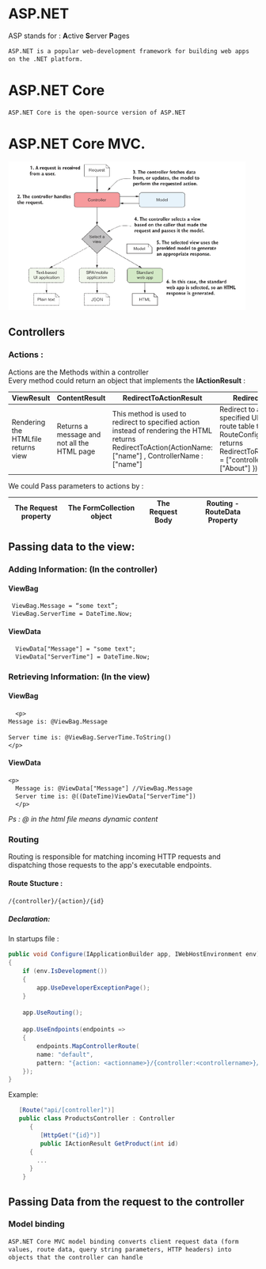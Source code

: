 # ASP.NET

ASP stands for : **A**ctive **S**erver **P**ages


    ASP.NET is a popular web-development framework for building web apps on the .NET platform.

    

# ASP.NET Core 

    ASP.NET Core is the open-source version of ASP.NET
    
 # ASP.NET Core MVC.
<img src="https://github.com/rihemebh/.Net-cheat-sheets/blob/main/ASP.net/mvc.PNG" alt="archi" width="480" height="300"/>
 
 

 
## Controllers 

### Actions : 
Actions are the Methods within a controller <br/>
Every method could return an object that implements the **IActionResult** : 

 |ViewResult|ContentResult|RedirectToActionResult|RedirectToRouteResult|StatusCodeResult|
 |---|---|---|---|---|
 |Rendering the HTMLfile <br /> returns view|Returns a message and not all the HTML page|This method is used to redirect to specified action instead of rendering the HTML <br /> returns RedirectToAction(ActionName:["name"] , ControllerName : ["name"] |Redirect to action from the specified URL defined in the route table that is defined in RouteConfig file <br/>returns RedirectToRoute(new{controller = ["controllename"], action = ["About"] })|returns http status code like 200 / 404 / 500|
 
We could Pass parameters to actions by : 

 |The Request property|The FormCollection object|The Request Body|Routing -RouteData Property|
 |---|---|---|---|



 

## Passing data to the view: 

### Adding Information: (In the controller)
  
 #### ViewBag 
     ViewBag.Message = “some text”;
     ViewBag.ServerTime = DateTime.Now;
  #### ViewData 
  
      ViewData["Message"] = "some text";
      ViewData["ServerTime"] = DateTime.Now;
      

### Retrieving Information: (In the view)
 #### ViewBag 
      <p>
    Message is: @ViewBag.Message

    Server time is: @ViewBag.ServerTime.ToString()
    </p>
 #### ViewData 
    <p>
      Message is: @ViewData["Message"] //ViewBag.Message
      Server time is: @((DateTime)ViewData["ServerTime"])
      </p>

  *Ps : @ in the html file means dynamic content*
### Routing

   Routing is responsible for matching incoming HTTP requests and dispatching those requests to the app's executable endpoints.

#### Route Stucture : 

``/{controller}/{action}/{id}``

##### Declaration: 
In startups file : 
```C#
public void Configure(IApplicationBuilder app, IWebHostEnvironment env)
{
    if (env.IsDevelopment())
    {
        app.UseDeveloperExceptionPage();
    }

    app.UseRouting();

    app.UseEndpoints(endpoints =>
    {
        endpoints.MapControllerRoute(
        name: "default",
        pattern: "{action: <actionname>}/{controller:<controllername>}/{id}");
    });
}
```
   
Example:
```C#
   [Route("api/[controller]")]
   public class ProductsController : Controller
      {
         [HttpGet("{id}")]
         public IActionResult GetProduct(int id)
      {
        ...
      }
    }

```
## Passing Data from the request to the controller
### Model binding 
    ASP.NET Core MVC model binding converts client request data (form values, route data, query string parameters, HTTP headers) into objects that the controller can handle
